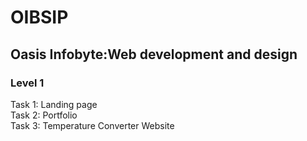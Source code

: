 # OIBSIP
## Oasis Infobyte:Web development and design<br>
### Level 1 <br>
Task 1: Landing page <br>
Task 2: Portfolio <br>
Task 3: Temperature Converter Website  <br>
